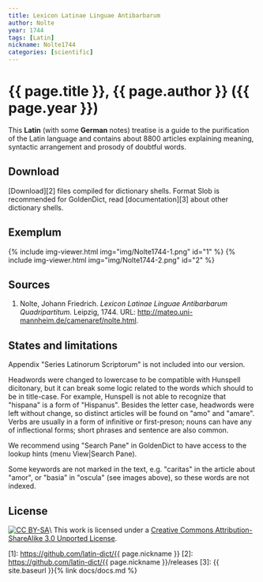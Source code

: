 ```yaml
---
title: Lexicon Latinae Linguae Antibarbarum
author: Nolte
year: 1744
tags: [Latin]
nickname: Nolte1744
categories: [scientific]
---
```

# {{ page.title }}, {{ page.author }} ({{ page.year }})

This **Latin** (with some **German** notes) treatise is a guide to the purification of the Latin language and contains about 8800 articles explaining meaning, syntactic arrangement and prosody of doubtful words.


## Download

[Download][2] files compiled for dictionary shells. Format Slob is recommended for GoldenDict, read [documentation][3] about other dictionary shells.


## Exemplum

{% include img-viewer.html img="img/Nolte1744-1.png" id="1" %}
{% include img-viewer.html img="img/Nolte1744-2.png" id="2" %}


## Sources

1. Nolte, Johann Friedrich. _Lexicon Latinae Linguae Antibarbarum Quadripartitum._ Leipzig, 1744. URL: <http://mateo.uni-mannheim.de/camenaref/nolte.html>.


## States and limitations

Appendix "Series Latinorum Scriptorum" is not included into our version.

Headwords were changed to lowercase to be compatible with Hunspell dicitonary, but it can break some logic related to the words which should to be in title-case. For example, Hunspell is not able to recognize that "hispana" is a form of "Hispanus". Besides the letter case, headwords were left without change, so distinct articles will be found on "amo" and "amare". Verbs are usually in a form of infinitive or first-preson; nouns can have any of inflectional forms; short phrases and sentence are also common.

We recommend using "Search Pane" in GoldenDict to have access to the lookup hints (menu View\|Search Pane). 

Some keywords are not marked in the text, e.g. "caritas" in the article about "amor", or "basia" in "oscula" (see images above), so these words are not indexed.


## License

[![CC BY-SA](https://licensebuttons.net/l/by-sa/4.0/88x31.png)](https://creativecommons.org/licenses/by-sa/3.0/)\\
This work is licensed under a [Creative Commons Attribution-ShareAlike 3.0 Unported License](https://creativecommons.org/licenses/by-sa/3.0/).


[1]: https://github.com/latin-dict/{{ page.nickname }}
[2]: https://github.com/latin-dict/{{ page.nickname }}/releases
[3]: {{ site.baseurl }}{% link docs/docs.md %}
